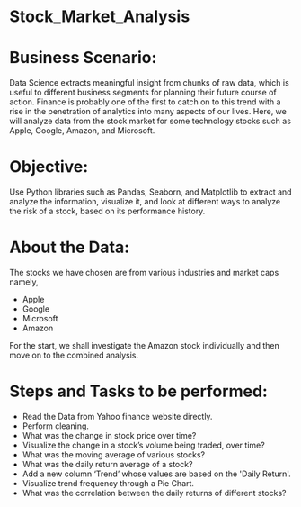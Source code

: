 # Stock_Market_Analysis

# Business Scenario: 
Data Science extracts meaningful insight from chunks of raw data, which is useful to different business segments for planning their future course of action. Finance is probably one of the first to catch on to this trend with a rise in the penetration of analytics into many aspects of our lives. Here, we will analyze data from the stock market for some technology stocks such as Apple, Google, Amazon, and Microsoft.

# Objective: 
Use Python libraries such as Pandas, Seaborn, and Matplotlib to extract and analyze the information, visualize it, and look at different ways to analyze the risk of a stock, based on its performance history.

# About the Data: 
The stocks we have chosen are from various industries and market caps namely,
+ Apple
+ Google
+ Microsoft
+ Amazon

For the start, we shall investigate the Amazon stock individually and then move on to the combined analysis.

# Steps and Tasks to be performed:
+ Read the Data from Yahoo finance website directly.
+ Perform cleaning.
+ What was the change in stock price over time?
+ Visualize the change in a stock’s volume being traded, over time?
+ What was the moving average of various stocks?
+ What was the daily return average of a stock?
+ Add a new column ‘Trend’ whose values are based on the 'Daily Return'.
+ Visualize trend frequency through a Pie Chart.
+ What was the correlation between the daily returns of different stocks?
